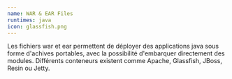 ```yaml
---
name: WAR & EAR Files
runtimes: java
icon: glassfish.png
---
```


Les fichiers war et ear permettent de déployer des applications java sous forme d'achives portables, avec la possibilité d'embarquer directement des modules. Différents conteneurs existent comme Apache, Glassfish, JBoss, Resin ou Jetty.
